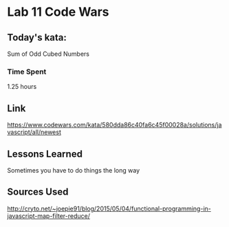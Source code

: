 # Lab 11 Code Wars

## Today's kata:
Sum of Odd Cubed Numbers

### Time Spent
1.25 hours

## Link
https://www.codewars.com/kata/580dda86c40fa6c45f00028a/solutions/javascript/all/newest

## Lessons Learned
Sometimes you have to do things the long way

## Sources Used
http://cryto.net/~joepie91/blog/2015/05/04/functional-programming-in-javascript-map-filter-reduce/